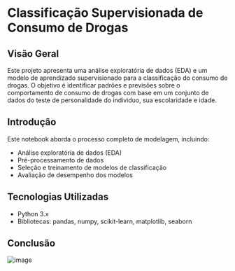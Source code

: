
# Classificação Supervisionada de Consumo de Drogas

## Visão Geral

Este projeto apresenta uma análise exploratória de dados (EDA) e um modelo de aprendizado supervisionado para a classificação do consumo de drogas. O objetivo é identificar padrões e previsões sobre o comportamento de consumo de drogas com base em um conjunto de dados do teste de personalidade do individuo, sua escolaridade e idade.

## Introdução

Este notebook aborda o processo completo de modelagem, incluindo:

- Análise exploratória de dados (EDA)
- Pré-processamento de dados
- Seleção e treinamento de modelos de classificação
- Avaliação de desempenho dos modelos

## Tecnologias Utilizadas

- Python 3.x
- Bibliotecas: pandas, numpy, scikit-learn, matplotlib, seaborn
## Conclusão

![image](https://github.com/user-attachments/assets/62fad32f-8e33-4c3d-837f-d58c12b29737)
